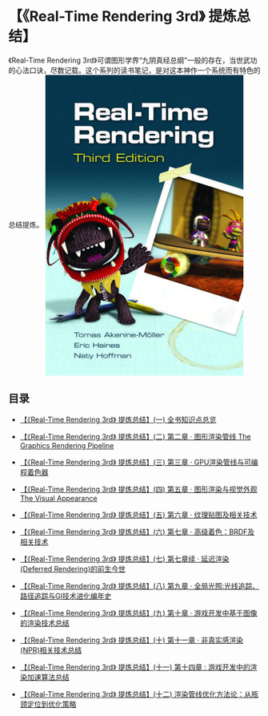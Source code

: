 
# 【《Real-Time Rendering 3rd》 提炼总结】
 《Real-Time Rendering 3rd》可谓图形学界“九阴真经总纲”一般的存在，当世武功的心法口诀，尽数记载。这个系列的读书笔记，是对这本神作一个系统而有特色的总结提炼。
 <img src="BlogPost01/media/1.jpg" height = "600" alt="name" align=center />

## 目录
*  [【《Real-Time Rendering 3rd》 提炼总结】(一) 全书知识点总览](https://github.com/QianMo/Game-Dev-Study-Notes/tree/master/%E3%80%8AReal-Time%20Rendering%203rd%E3%80%8B%E8%AF%BB%E4%B9%A6%E7%AC%94%E8%AE%B0/BlogPost01)

*  [【《Real-Time Rendering 3rd》 提炼总结】(二) 第二章 · 图形渲染管线 The Graphics Rendering Pipeline](https://github.com/QianMo/Game-Dev-Study-Notes/tree/master/%E3%80%8AReal-Time%20Rendering%203rd%E3%80%8B%E8%AF%BB%E4%B9%A6%E7%AC%94%E8%AE%B0/BlogPost02)

*  [【《Real-Time Rendering 3rd》 提炼总结】(三) 第三章 · GPU渲染管线与可编程着色器](https://github.com/QianMo/Game-Dev-Study-Notes/tree/master/%E3%80%8AReal-Time%20Rendering%203rd%E3%80%8B%E8%AF%BB%E4%B9%A6%E7%AC%94%E8%AE%B0/BlogPost03)

*  [【《Real-Time Rendering 3rd》 提炼总结】(四) 第五章 · 图形渲染与视觉外观 The Visual Appearance](https://github.com/QianMo/Game-Dev-Study-Notes/tree/master/%E3%80%8AReal-Time%20Rendering%203rd%E3%80%8B%E8%AF%BB%E4%B9%A6%E7%AC%94%E8%AE%B0/BlogPost04)

*  [【《Real-Time Rendering 3rd》 提炼总结】(五) 第六章 · 纹理贴图及相关技术](https://github.com/QianMo/Game-Dev-Study-Notes/tree/master/%E3%80%8AReal-Time%20Rendering%203rd%E3%80%8B%E8%AF%BB%E4%B9%A6%E7%AC%94%E8%AE%B0/BlogPost05)

*  [【《Real-Time Rendering 3rd》 提炼总结】(六) 第七章 · 高级着色：BRDF及相关技术](https://github.com/QianMo/Game-Dev-Study-Notes/tree/master/%E3%80%8AReal-Time%20Rendering%203rd%E3%80%8B%E8%AF%BB%E4%B9%A6%E7%AC%94%E8%AE%B0/BlogPost06)

*  [【《Real-Time Rendering 3rd》 提炼总结】(七) 第七章续 · 延迟渲染(Deferred Rendering)的前生今世](https://github.com/QianMo/Game-Dev-Study-Notes/tree/master/%E3%80%8AReal-Time%20Rendering%203rd%E3%80%8B%E8%AF%BB%E4%B9%A6%E7%AC%94%E8%AE%B0/BlogPost07)

*  [【《Real-Time Rendering 3rd》 提炼总结】(八) 第九章 · 全局光照:光线追踪、路径追踪与GI技术进化编年史](https://github.com/QianMo/Game-Dev-Study-Notes/tree/master/%E3%80%8AReal-Time%20Rendering%203rd%E3%80%8B%E8%AF%BB%E4%B9%A6%E7%AC%94%E8%AE%B0/BlogPost08)

*  [【《Real-Time Rendering 3rd》 提炼总结】(九) 第十章 · 游戏开发中基于图像的渲染技术总结](https://github.com/QianMo/Game-Dev-Study-Notes/tree/master/%E3%80%8AReal-Time%20Rendering%203rd%E3%80%8B%E8%AF%BB%E4%B9%A6%E7%AC%94%E8%AE%B0/BlogPost09)

*  [【《Real-Time Rendering 3rd》 提炼总结】(十) 第十一章 · 非真实感渲染(NPR)相关技术总结](https://github.com/QianMo/Game-Dev-Study-Notes/tree/master/%E3%80%8AReal-Time%20Rendering%203rd%E3%80%8B%E8%AF%BB%E4%B9%A6%E7%AC%94%E8%AE%B0/BlogPost10)

*  [【《Real-Time Rendering 3rd》 提炼总结】(十一) 第十四章 : 游戏开发中的渲染加速算法总结](https://github.com/QianMo/Game-Dev-Study-Notes/tree/master/%E3%80%8AReal-Time%20Rendering%203rd%E3%80%8B%E8%AF%BB%E4%B9%A6%E7%AC%94%E8%AE%B0/BlogPost11)

*  [【《Real-Time Rendering 3rd》 提炼总结】(十二) 渲染管线优化方法论：从瓶颈定位到优化策略](https://github.com/QianMo/Game-Dev-Study-Notes/tree/master/%E3%80%8AReal-Time%20Rendering%203rd%E3%80%8B%E8%AF%BB%E4%B9%A6%E7%AC%94%E8%AE%B0/BlogPost12)


